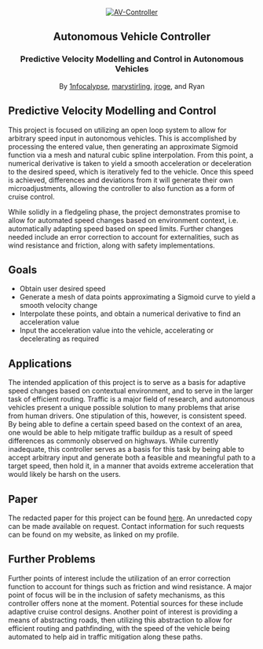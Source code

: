 <p align="center">
  <a href="https://github.com/1nfocalypse/Autonomous-Vehicle-Controller">
	<img alt="AV-Controller" src="https://i.imgur.com/o4so5MG.png"/>
  </a>
</p>
<h2 align="center">Autonomous Vehicle Controller</h3>
<h3 align="center">
  Predictive Velocity Modelling and Control in Autonomous Vehicles
</h2>
<p align="center">
  By <a href="https://github.com/1nfocalypse">1nfocalypse</a>, <a href="https://github.com/marystirling">marystirling</a>, <a href="https://github.com/jroge">jroge</a>, and Ryan
</p>


## Predictive Velocity Modelling and Control
This project is focused on utilizing an open loop system to allow for arbitrary speed input in autonomous vehicles. This is accomplished by processing the entered value, then generating an approximate Sigmoid function
via a mesh and natural cubic spline interpolation. From this point, a numerical derivative is taken to yield a smooth acceleration or deceleration to the desired speed, which is iteratively fed to the vehicle. Once this speed is 
achieved, differences and deviations from it will generate their own microadjustments, allowing the controller to also function as a form of cruise control. 

While solidly in a fledgeling phase, the project demonstrates promise to allow for automated speed changes based on environment context, i.e. automatically adapting speed based on speed limits. Further changes needed include an error
correction to account for externalities, such as wind resistance and friction, along with safety implementations.

## Goals
- Obtain user desired speed
- Generate a mesh of data points approximating a Sigmoid curve to yield a smooth velocity change
- Interpolate these points, and obtain a numerical derivative to find an acceleration value
- Input the acceleration value into the vehicle, accelerating or decelerating as required

## Applications
The intended application of this project is to serve as a basis for adaptive speed changes based on contextual environment, and to serve in the larger task of efficient routing. Traffic is a major field of research, and autonomous 
vehicles present a unique possible solution to many problems that arise from human drivers. One stipulation of this, however, is consistent speed. By being able to define a certain speed based on the context of an area, one would be able
to help mitigate traffic buildup as a result of speed differences as commonly observed on highways. While currently inadequate, this controller serves as a basis for this task by being able to accept arbitrary input and generate both a 
feasible and meaningful path to a target speed, then hold it, in a manner that avoids extreme acceleration that would likely be harsh on the users.

## Paper
The redacted paper for this project can be found [here](Pred-Velo-Mdl-Ctrl-AVs-REDACTED-1-1-1.pdf). An unredacted copy can be made available on request. Contact information for such requests can be found on my website, as linked on
my profile.

## Further Problems
Further points of interest include the utilization of an error correction function to account for things such as friction and wind resistance. A major point of focus will be in the inclusion of safety mechanisms, as this controller offers
none at the moment. Potential sources for these include adaptive cruise control designs. Another point of interest is providing a means of abstracting roads, then utilizing this abstraction to allow for efficient routing and pathfinding,
with the speed of the vehicle being automated to help aid in traffic mitigation along these paths. 

